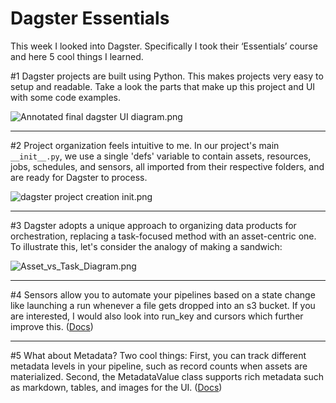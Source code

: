 # Dagster Essentials

This week I looked into Dagster. Specifically I took their ‘Essentials’ course and here 5 cool things I learned.

#1 Dagster projects are built using Python. This makes projects very easy to setup and readable. Take a look the parts that make up this project and UI with some code examples.

![Annotated final dagster UI diagram.png](https://prod-files-secure.s3.us-west-2.amazonaws.com/7288d008-d1b7-4b5c-8ee4-1503491a4dd7/6995711d-f5c0-47fd-813d-74cc3875030e/Annotated_final_dagster_UI_diagram.png)

___

#2 Project organization feels intuitive to me. In our project's main `__init__.py`, we use a single 'defs' variable to contain assets, resources, jobs, schedules, and sensors, all imported from their respective folders, and are ready for Dagster to process.

![dagster project creation init.png](https://prod-files-secure.s3.us-west-2.amazonaws.com/7288d008-d1b7-4b5c-8ee4-1503491a4dd7/0b687e17-884f-4ea4-8505-a4c0257772be/dagster_project_creation_init.png)

___

#3 Dagster adopts a unique approach to organizing data products for orchestration, replacing a task-focused method with an asset-centric one. To illustrate this, let's consider the analogy of making a sandwich:

![Asset_vs_Task_Diagram.png](https://prod-files-secure.s3.us-west-2.amazonaws.com/7288d008-d1b7-4b5c-8ee4-1503491a4dd7/2ac8f93a-50d1-42ff-81b9-d494a1b1b7ca/Asset_vs_Task_Diagram.png)

___

#4 Sensors allow you to automate your pipelines based on a state change like launching a run whenever a file gets dropped into an s3 bucket. If you are interested, I would also look into run_key and cursors which further improve this. ([Docs](https://docs.dagster.io/concepts/partitions-schedules-sensors/sensors#evaluation-interval))

___

#5 What about Metadata? Two cool things: First, you can track different metadata levels in your pipeline, such as record counts when assets are materialized. Second, the MetadataValue class supports rich metadata such as markdown, tables, and images for the UI. ([Docs](https://docs.dagster.io/concepts/ops-jobs-graphs/metadata-tags#metadata))

